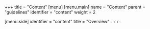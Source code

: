+++
title = "Content"
[menu]
[menu.main]
  name = "Content"
  parent = "guidelines"
  identifier = "content"
  weight = 2

[menu.side]
  identifier = "content"
  title = "Overview"
+++
